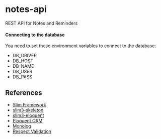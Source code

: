 # notes-api
REST API for Notes and Reminders

#### Connecting to the database
You need to set these environment variables to connect to the database:
- DB_DRIVER
- DB_HOST
- DB_NAME
- DB_USER
- DB_PASS

## References
- [Slim Framework](https://github.com/slimphp/Slim)
- [slim3-skeleton](https://github.com/akrabat/slim3-skeleton)
- [slim3-eloquent](https://github.com/kladd/slim-eloquent)
- [Eloquent ORM](https://github.com/illuminate/database)
- [Monolog](https://github.com/Seldaek/monolog)
- [Respect Validation](https://github.com/Respect/Validation)
